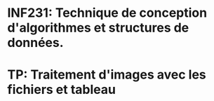 # INF231: Technique de conception d'algorithmes et structures de données.
# TP: Traitement d'images avec les fichiers et tableau 
